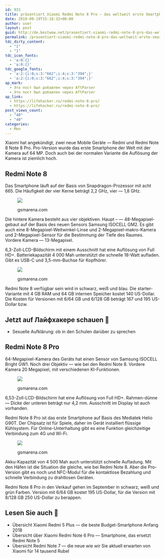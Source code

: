 ```yaml
---
id: 931
title: präsentiert Xiaomi Redmi Note 8 Pro — das weltweit erste Smartphone mit einer Kamera auf 64 MP
date: 2019-09-19T15:18:32+00:00
author: user
layout: post
guid: http://de.bestwow.net/prasentiert-xiaomi-redmi-note-8-pro-das-weltweit-erste-smartphone-mit-einer-kamera-auf-64-mp/
permalink: /prasentiert-xiaomi-redmi-note-8-pro-das-weltweit-erste-smartphone-mit-einer-kamera-auf-64-mp/
tdc_dirty_content:
  - "1"
  - "1"
tdc_icon_fonts:
  - 'a:0:{}'
  - 'a:0:{}'
tdc_google_fonts:
  - 'a:2:{i:0;s:3:"662";i:4;s:3:"394";}'
  - 'a:2:{i:0;s:3:"662";i:4;s:3:"394";}'
ap_mark:
  - Это пост был добавлен через AftParser
  - Это пост был добавлен через AftParser
ap_link:
  - https://lifehacker.ru/redmi-note-8-pro/
  - https://lifehacker.ru/redmi-note-8-pro/
post_views_count:
  - "40"
  - "40"
categories:
  - Men
---
```

Xiaomi hat angekündigt, zwei neue Mobile Geräte — Redmi und Redmi Note 8 Note 8 Pro. Pro-Version wurde das erste Smartphone der Welt mit der Kamera auf 64 MP. Doch auch bei der normalen Variante die Auflösung der Kamera ist ziemlich hoch.

## Redmi Note 8

Das Smartphone läuft auf der Basis von Snapdragon-Prozessor mit acht 665. Die Häufigkeit der vier Kerne beträgt 2,2 GHz, vier — 1,8 GHz.<figure>

![](http://de.bestwow.net/wp-content/uploads/2019/09/xiaomi-predstavila-redmi-note-8-pro-pervyy-v-mire-smartfon-s-kameroy-na-64-mp-1.jpg) <figcaption>gsmarena.com</figcaption></figure> 

Die hintere Kamera besteht aus vier objektiven. Haupt &#8211; — 48-Megapixel-gebaut auf der Basis des neuen Sensors Samsung ISOCELL GM2. Es gibt auch eine 8-Megapixel-Weitwinkel-Linse und 2-Megapixel-makro-Kamera und 2-Megapixel-Sensor für die Bestimmung der Tiefe des Raumes. Vordere Kamera — 13-Megapixel.

6,3-Zoll-LCD-Bildschirm mit einem Ausschnitt hat eine Auflösung von Full HD+. Batteriekapazität 4 000 Mah unterstützt die schnelle 18-Watt aufladen. Gibt es USB-C und 3,5-mm-Buchse für Kopfhörer.<figure>

![](http://de.bestwow.net/wp-content/uploads/2019/09/xiaomi-predstavila-redmi-note-8-pro-pervyy-v-mire-smartfon-s-kameroy-na-64-mp-2.jpg) <figcaption>gsmarena.com</figcaption></figure> 

Redmi Note 8 verfügbar sein wird in schwarz, weiß und blau. Die starter-Variante mit 4 GB RAM und 64 GB internen Speicher kostet 140 US-Dollar. Die Kosten für Versionen mit 6/64 GB und 6/128 GB beträgt 167 und 195 US-Dollar bzw.

<div>
  <h2 class="read-also__title">
    <span>Jetzt auf Лайфхакере schauen</span> <span>🧐 </span>
  </h2>
  
  <ul class="read-also__list">
    <li>
      Sexuelle Aufklärung: ob in den Schulen darüber zu sprechen
    </li>
  </ul>
</div>

## Redmi Note 8 Pro

64-Megapixel-Kamera des Geräts hat einen Sensor von Samsung ISOCELL Bright GW1. Noch drei Objektiv — wie bei den Redmi Note 8. Vordere Kamera 20 Megapixel, mit verschiedenen KI-Funktionen.<figure>

![](http://de.bestwow.net/wp-content/uploads/2019/09/xiaomi-predstavila-redmi-note-8-pro-pervyy-v-mire-smartfon-s-kameroy-na-64-mp-3.jpg) <figcaption>gsmarena.com</figcaption></figure> 

6,53-Zoll-LCD-Bildschirm hat eine Auflösung von Full HD+. Rahmen-dünne — Dicke der unteren beträgt nur 4,2 mm. Ausschnitt im Display ist auch vorhanden.

Redmi Note 8 Pro ist das erste Smartphone auf Basis des Mediatek Helio G90T. Der Chipsatz ist für Spiele, daher im Gerät installiert flüssige Kühlsystem. Für Online-Unterhaltung gibt es eine Funktion gleichzeitige Verbindung zum 4G und Wi-Fi.<figure>

![](http://de.bestwow.net/wp-content/uploads/2019/09/xiaomi-predstavila-redmi-note-8-pro-pervyy-v-mire-smartfon-s-kameroy-na-64-mp-4.jpg) <figcaption>gsmarena.com</figcaption></figure> 

Akku-Kapazität von 4 500 Mah auch unterstützt schnelle Aufladung. Mit den Häfen ist die Situation die gleiche, wie bei Redmi Note 8. Aber die Pro-Version gibt es noch und NFC-Modul für die kontaktlose Bezahlung und schnelle Verbindung zu drahtlosen Geräten.

Redmi Note 8 Pro in den Verkauf gehen im September in schwarz, weiß und grün Farben. Version mit 6/64 GB kostet 195 US-Dollar, für die Version mit 8/128 GB 250 US-Dollar zu berappen.

<div>
  <h2 class="read-also__title">
    <span>Lesen Sie auch</span> <span>🧐 </span>
  </h2>
  
  <ul class="read-also__list">
    <li>
      Übersicht Xiaomi Redmi 5 Plus — die beste Budget-Smartphone Anfang 2018
    </li>
    <li>
      Übersicht über Xiaomi Redmi Note 6 Pro — Smartphone, das ersetzt Redmi Note 5
    </li>
    <li>
      Übersicht Redmi Note 7 — die neue wie wir Sie aktuell erwarten von Xiaomi für 14 tausend Rubel
    </li>
  </ul>
</div>